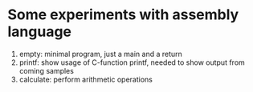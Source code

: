 # Some experiments with assembly language

1. empty: minimal program, just a main and a return
2. printf: show usage of C-function printf, needed to show output from coming samples
3. calculate: perform arithmetic operations
